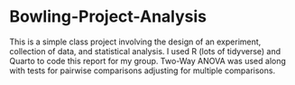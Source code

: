 # Bowling-Project-Analysis
This is a simple class project involving the design of an experiment, collection of data, and statistical analysis. I used R (lots of tidyverse) and Quarto to code this report for my group.  Two-Way ANOVA was used along with tests for pairwise comparisons adjusting for multiple comparisons.
